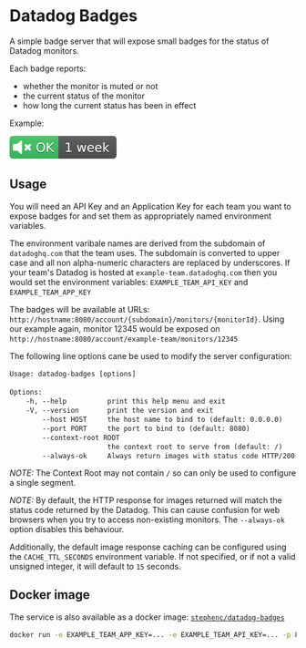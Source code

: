 # Datadog Badges

A simple badge server that will expose small badges for the status of Datadog monitors.

Each badge reports: 

* whether the monitor is muted or not
* the current status of the monitor
* how long the current status has been in effect

Example:

![Sample badge](example.svg)

## Usage

You will need an API Key and an Application Key for each team you want to expose badges for and set them as appropriately named environment variables.

The environment varibale names are derived from the subdomain of `datadoghq.com` that the team uses.
The subdomain is converted to upper case and all non alpha-numeric characters are replaced by underscores.
If your team's Datadog is hosted at `example-team.datadoghq.com` then you would set the environment variables: `EXAMPLE_TEAM_API_KEY` and `EXAMPLE_TEAM_APP_KEY` 

The badges will be available at URLs: `http://hostname:8080/account/{subdomain}/monitors/{monitorId}`.
Using our example again, monitor 12345 would be exposed on `http://hostname:8080/account/example-team/monitors/12345` 

The following line options cane be used to modify the server configuration:

```
Usage: datadog-badges [options]

Options:
    -h, --help          print this help menu and exit
    -V, --version       print the version and exit
        --host HOST     the host name to bind to (default: 0.0.0.0)
        --port PORT     the port to bind to (default: 8080)
        --context-root ROOT
                        the context root to serve from (default: /)
        --always-ok     Always return images with status code HTTP/200
```

*NOTE:* The Context Root may not contain `/` so can only be used to configure a single segment.

*NOTE:* By default, the HTTP response for images returned will match the status code returned by the Datadog. 
This can cause confusion for web browsers when you try to access non-existing monitors.
The `--always-ok` option disables this behaviour.

Additionally, the default image response caching can be configured using the `CACHE_TTL_SECONDS` environment variable.
If not specified, or if not a valid unsigned integer, it will default to `15` seconds.

## Docker image

The service is also available as a docker image: [`stephenc/datadog-badges`](https://hub.docker.com/r/stephenc/datadog-badges)

```bash
docker run -e EXAMPLE_TEAM_APP_KEY=... -e EXAMPLE_TEAM_API_KEY=... -p 8080:8080 stephenc/datadog-badges
``` 

